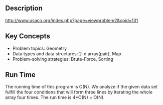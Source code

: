 ## Description
http://www.usaco.org/index.php?page=viewproblem2&cpid=131

## Key Concepts
 - Problem topics: Geometry
 - Data types and data structures: 2-d array(pair), Map
 - Problem-solving strategies: Brute-Force, Sorting


## Run Time
The running time of this program is O(N).
We analyze if the given data set fulfill the four conditions that will form three lines
by iterating the whole array four times. 
The run time is 4*O(N) = O(N).
